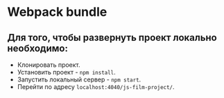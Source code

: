 # Webpack bundle
## Для того, чтобы развернуть проект локально необходимо:

- Клонировать проект.
- Установить проект - `npm install`.
- Запустить локальный сервер - `npm start`.
- Перейти по адресу  `localhost:4040/js-film-project/`.